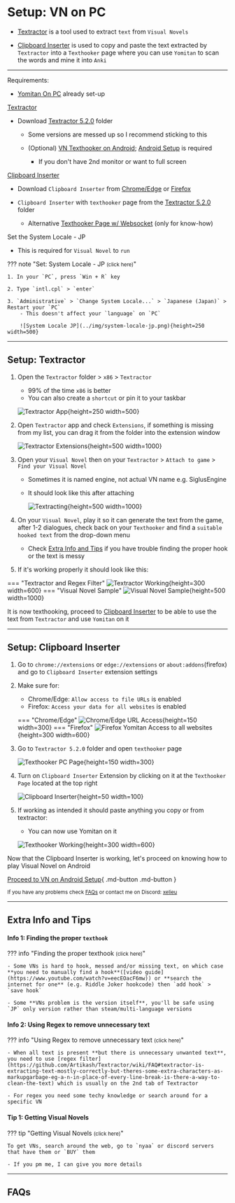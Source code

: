 # Setup: VN on PC

- [Textractor](setupVnOnPC.md/#textractor) is a tool used to extract `text` from `Visual Novels`

- [Clipboard Inserter](setupVnOnPC.md/#clipboard-inserter) is used to copy and paste the text extracted by `Textractor` into a `Texthooker` page where you can use `Yomitan` to scan the words and mine it into `Anki`

---

Requirements:

- [Yomitan On PC](setupYomitanOnPC.md) already set-up

[Textractor](setupVnOnPC.md/#setup-textractor)

- Download [Textractor 5.2.0](https://drive.google.com/drive/folders/1HPhYtqcNK66EvAjQnW3Y7jSUYEkwRAEw?usp=sharing) folder
    
    - Some versions are messed up so I recommend sticking to this
    
    - (Optional) [VN Texthooker on Android](https://rentry.co/android-texthook); [Android Setup](setupLnOnAndroid.md) is required
        - If you don't have 2nd monitor or want to full screen

[Clipboard Inserter](setupVnOnPC.md/#setup-clipboard-inserter)

- Download `Clipboard Inserter` from [Chrome/Edge](https://chrome.google.com/webstore/detail/clipboard-inserter/deahejllghicakhplliloeheabddjajm) or [Firefox](https://addons.mozilla.org/en-US/firefox/addon/lap-clipboard-inserter/)

- `Clipboard Inserter` with `texthooker` page from the [Textractor 5.2.0](https://drive.google.com/drive/folders/1HPhYtqcNK66EvAjQnW3Y7jSUYEkwRAEw?usp=sharing) folder 
    - Alternative [Texthooker Page w/ Websocket](https://github.com/Renji-XD/texthooker-ui) (only for know-how)


 Set the System Locale - JP

- This is required for `Visual Novel` to `run`

??? note "Set: System Locale - JP <small>(click here)</small>"

    1. In your `PC`, press `Win + R` key

    2. Type `intl.cpl` > `enter`

    3. `Administrative` > `Change System Locale...` > `Japanese (Japan)` > Restart your `PC`
        - This doesn't affect your `language` on `PC`

        ![System Locale JP](../img/system-locale-jp.png){height=250 width=500}

---

## Setup: Textractor

1. Open the `Textractor` folder > `x86` > `Textractor`
    - 99% of the time `x86` is better
    - You can also create a `shortcut` or pin it to your taskbar

    ![Textractor App](../img/textractor-app.png){height=250 width=500}

2. Open `Textractor` app and check `Extensions`, if something is missing from my list, you can drag it from the folder into the extension window

    ![Textractor Extensions](../img/textractor-extensions.png){height=500 width=1000}

3. Open your `Visual Novel` then on your `Textractor` > `Attach to game` > `Find your Visual Novel`
    - Sometimes it is named engine, not actual VN name e.g. SiglusEngine
    - It should look like this after attaching

        ![Textracting](../img/textracting.png){height=500 width=1000}

4. On your `Visual Novel`, play it so it can generate the text from the game, after 1-2 dialogues, check back on your `Texthooker` and find a `suitable hooked text` from the drop-down menu
    - Check [Extra Info and Tips](setupVnOnPC.md/#extra-info-and-tips) if you have trouble finding the proper hook or the text is messy

5. If it's working properly it should look like this:

=== "Textractor and Regex Filter"
    ![Textractor Working](../img/textractor-working.png){height=300 width=600}
=== "Visual Novel Sample"
    ![Visual Novel Sample](../img/visual-novel-sample.png){height=500 width=1000}

It is now texthooking, proceed to [Clipboard Inserter](setupVnOnPC.md/#clipboard-inserter) to be able to use the text from `Textractor` and use `Yomitan` on it

---

## Setup: Clipboard Inserter

1. Go to `chrome://extensions` or `edge://extensions` or `about:addons`(firefox) and go to `Clipboard Inserter` extension settings

2. Make sure for:
    - Chrome/Edge: `Allow access to file URLs` is enabled
    - Firefox: `Access your data for all websites` is enabled

    === "Chrome/Edge"
        ![Chrome/Edge URL Access](../img/chromium-url-access.png){height=150 width=300}
    === "Firefox"
        ![Firefox Yomitan Access to all websites](../img/firefox-url-access.png){height=300 width=600}

3. Go to `Textractor 5.2.0` folder and open `texthooker` page

    ![Texthooker PC Page](../img/texthooker-pc-page.png){height=150 width=300}

4. Turn on `Clipboard Inserter` Extension by clicking on it at the `Texthooker Page` located at the top right

    ![Clipboard Inserter](../img/clipboard-inserter.png){height=50 width=100}

5. If working as intended it should paste anything you copy or from textractor:
    - You can now use Yomitan on it

    ![Texthooker Working](../img/texthooker-paste.png){height=300 width=600}


Now that the Clipboard Inserter is working, let's proceed on knowing how to play Visual Novel on Android

[Proceed to VN on Android Setup](setupVnOnAndroid.md){ .md-button .md-button }

<small>If you have any problems check [FAQs](setupVnOnPC.md/#faqs) or contact me on Discord: [xelieu](https://www.discordapp.com/users/719459399168426054)</small>

---

## Extra Info and Tips

#### Info 1: Finding the proper `texthook`

??? info "Finding the proper texthook <small>(click here)</small>"

    - Some VNs is hard to hook, messed and/or missing text, on which case **you need to manually find a hook**([video guide](https://www.youtube.com/watch?v=eecEOacF6mw)) or **search the internet for one** (e.g. Riddle Joker hookcode) then `add hook` > `save hook`

    - Some **VNs problem is the version itself**, you'll be safe using `JP` only version rather than steam/multi-language versions

#### Info 2: Using Regex to remove unnecessary text

??? info "Using Regex to remove unnecessary text <small>(click here)</small>"

    - When all text is present **but there is unnecessary unwanted text**, you need to use [regex filter](https://github.com/Artikash/Textractor/wiki/FAQ#textractor-is-extracting-text-mostly-correctly-but-theres-some-extra-characters-as-markupgarbage-eg-a-n-in-place-of-every-line-break-is-there-a-way-to-clean-the-text) which is usually on the 2nd tab of Textractor

    - For regex you need some techy knowledge or search around for a specific VN

#### Tip 1: Getting Visual Novels

??? tip "Getting Visual Novels <small>(click here)</small>"

    To get VNs, search around the web, go to `nyaa` or discord servers that have them or `BUY` them

    - If you pm me, I can give you more details

---

## FAQs
